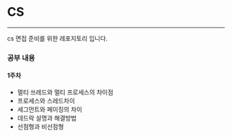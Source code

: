 # CS
------
cs 면접 준비를 위한 레포지토리 입니다.

### 공부 내용
#### 1주차 
- 멀티 쓰레드와 멀티 프로세스의 차이점
- 프로세스와 스레드차이
- 세그먼트와 페이징의 차이
- 데드락 설명과 해결방법
- 선점형과 비선점형
